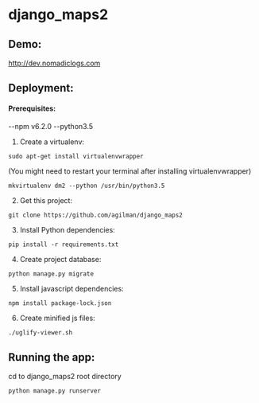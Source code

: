 # django_maps2

## Demo:
http://dev.nomadiclogs.com


## Deployment:

#### Prerequisites:
--npm v6.2.0
--python3.5

1. Create a virtualenv:

`sudo apt-get install virtualenvwrapper`

(You might need to restart your terminal after installing virtualenvwrapper)

`mkvirtualenv dm2 --python /usr/bin/python3.5`

2. Get this project:

`git clone https://github.com/agilman/django_maps2`

3. Install Python dependencies:

```cd django_maps2
pip install -r requirements.txt
```

4. Create project database:

`python manage.py migrate`

5. Install javascript dependencies:

```cd maps/www/
npm install package-lock.json
```

6. Create minified js files:

```./uglify-editor.sh
./uglify-viewer.sh
```

## Running the app:

cd to django_maps2 root directory

`python manage.py runserver`

